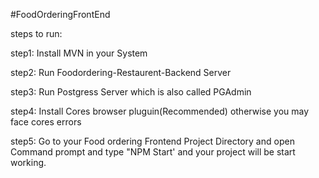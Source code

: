 #FoodOrderingFrontEnd

steps to run:

step1: Install MVN in your System

step2: Run Foodordering-Restaurent-Backend Server

step3: Run Postgress Server which is also called PGAdmin

step4: Install Cores browser pluguin(Recommended) otherwise you may face cores errors

step5: Go to your Food ordering Frontend Project Directory and open Command prompt and type "NPM Start' and your project will be start working.
